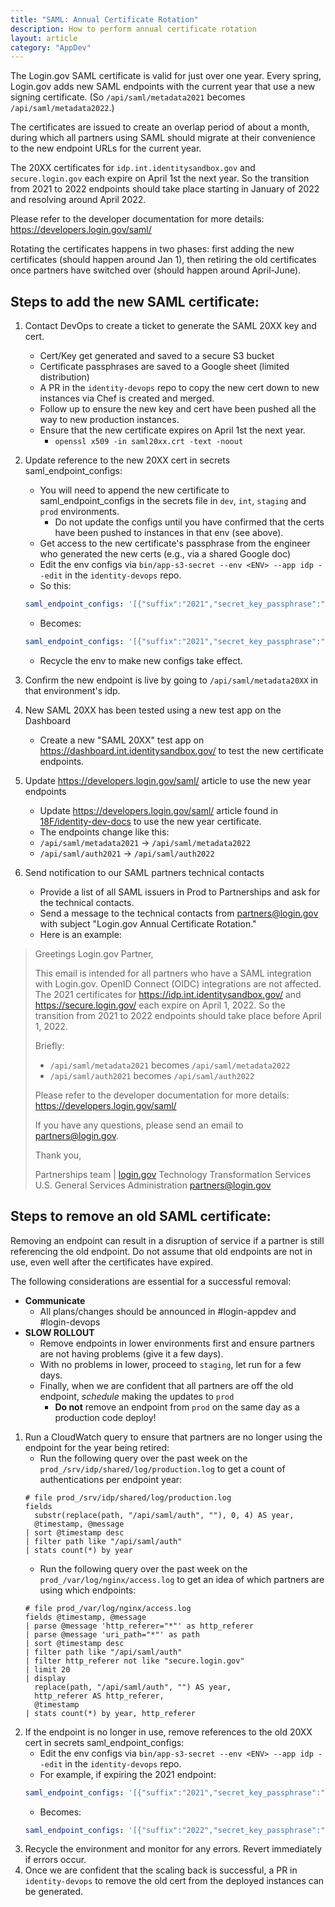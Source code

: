 ```yaml
---
title: "SAML: Annual Certificate Rotation"
description: How to perform annual certificate rotation
layout: article
category: "AppDev"
---
```


The Login.gov SAML certificate is valid for just over one year. Every spring, Login.gov adds new SAML endpoints with the current year that use a new signing certificate. (So  `/api/saml/metadata2021`  becomes  `/api/saml/metadata2022`.)

The certificates are issued to create an overlap period of about a month, during which all partners using SAML should migrate at their convenience to the new endpoint URLs for the current year.

The 20XX certificates for `idp.int.identitysandbox.gov` and `secure.login.gov` each expire on April 1st the next year. So the transition from 2021 to 2022 endpoints should take place starting in January of 2022 and resolving around April 2022.

Please refer to the developer documentation for more details: <https://developers.login.gov/saml/>

Rotating the certificates happens in two phases: first adding the new certificates (should happen around Jan 1), then retiring the old certificates once partners have switched over (should happen around April-June).

## Steps to add the new SAML certificate:
1. Contact DevOps to create a ticket to generate the SAML 20XX key and cert.
    - Cert/Key get generated and saved to a secure S3 bucket
    - Certificate passphrases are saved to a Google sheet (limited distribution)
    - A PR in the `identity-devops` repo to copy the new cert down to new instances via Chef is created and merged.
    - Follow up to ensure the new key and cert have been pushed all the way to new production instances.
    - Ensure that the new certificate expires on April 1st the next year.
        - `openssl x509 -in saml20xx.crt -text -noout`
2. Update reference to the new 20XX cert in secrets saml_endpoint_configs:
    - You will need to append the new certificate to saml_endpoint_configs in the secrets file in `dev`, `int`, `staging` and `prod` environments.
        - Do not update the configs until you have confirmed that the certs have been pushed to instances in that env (see above).
    - Get access to the new certificate's passphrase from the engineer who generated the new certs (e.g., via a shared Google doc)
    - Edit the env configs via `bin/app-s3-secret --env <ENV> --app idp --edit` in the `identity-devops` repo.
    - So this:
	 ```yaml
	 saml_endpoint_configs: '[{"suffix":"2021","secret_key_passphrase":"XXXXXXXXXXXX"}]'
	 ```
    - Becomes:
	 ```yaml
	 saml_endpoint_configs: '[{"suffix":"2021","secret_key_passphrase":"XXXXXXXXXXXX"},{"suffix":"2022","secret_key_passphrase":"XXXXXXXXXXXX"}]'
	 ```
    - Recycle the env to make new configs take effect.
3. Confirm the new endpoint is live by going to `/api/saml/metadata20XX` in that environment's idp.
4. New SAML 20XX has been tested using a new test app on the Dashboard
    - Create a new "SAML 20XX" test app on <https://dashboard.int.identitysandbox.gov/> to test the new certificate endpoints.

5. Update <https://developers.login.gov/saml/> article to use the new year endpoints
    - Update <https://developers.login.gov/saml/> article found in [18F/identity-dev-docs](https://github.com/18F/identity-dev-docs) to use the new year certificate.
    - The endpoints change like this:
    - `/api/saml/metadata2021` → `/api/saml/metadata2022`
    - `/api/saml/auth2021` → `/api/saml/auth2022`

6. Send notification to our SAML partners technical contacts
    - Provide a list of all SAML issuers in Prod to Partnerships and ask for the technical contacts.
    - Send a message to the technical contacts from <partners@login.gov> with subject "Login.gov Annual Certificate Rotation."
    - Here is an example:

<blockquote class="padding-left-5 border-left-05" markdown="1">
Greetings Login.gov Partner,

This email is intended for all partners who have a SAML integration with Login.gov. OpenID Connect (OIDC) integrations are not affected.
The 2021 certificates for <https://idp.int.identitysandbox.gov/> and <https://secure.login.gov/> each expire on April 1, 2022. So the transition from 2021 to 2022 endpoints should take place before April 1, 2022.

Briefly:
- `/api/saml/metadata2021` becomes `/api/saml/metadata2022`
- `/api/saml/auth2021` becomes `/api/saml/auth2022`

Please refer to the developer documentation for more details:
<https://developers.login.gov/saml/>

If you have any questions, please send an email to <partners@login.gov>.

Thank you,

Partnerships team | [login.gov](http://login.gov/)
Technology Transformation Services
U.S. General Services Administration
[partners@login.gov](mailto:partners@login.gov)
</blockquote>


## Steps to remove an old SAML certificate:

Removing an endpoint can result in a disruption of service if a partner is still referencing the old endpoint. Do not assume that old endpoints are not in use, even well after the certificates have expired.

The following considerations are essential for a successful removal:
- **Communicate**
    - All plans/changes should be announced in #login-appdev and #login-devops
- **SLOW ROLLOUT**
    - Remove endpoints in lower environments first and ensure partners are not having problems (give it a few days).
    - With no problems in lower, proceed to `staging`, let run for a few days.
    - Finally, when we are confident that all partners are off the old endpoint, *schedule* making the updates to `prod`
        - **Do not** remove an endpoint from `prod` on the same day as a production code deploy!

1. Run a CloudWatch query to ensure that partners are no longer using the endpoint for the year being retired:
    - Run the following query over the past week on the `prod_/srv/idp/shared/log/production.log` to get a count of authentications per endpoint year:
    ```
    # file prod_/srv/idp/shared/log/production.log
    fields
      substr(replace(path, "/api/saml/auth", ""), 0, 4) AS year,
      @timestamp, @message
    | sort @timestamp desc
    | filter path like "/api/saml/auth"
    | stats count(*) by year
    ```
    - Run the following query over the past week on the `prod_/var/log/nginx/access.log` to get an idea of which partners are using which endpoints:
    ```
    # file prod_/var/log/nginx/access.log
    fields @timestamp, @message
    | parse @message 'http_referer="*"' as http_referer
    | parse @message 'uri_path="*"' as path
    | sort @timestamp desc
    | filter path like "/api/saml/auth"
    | filter http_referer not like "secure.login.gov"
    | limit 20
    | display
      replace(path, "/api/saml/auth", "") AS year,
      http_referer AS http_referer,
      @timestamp
    | stats count(*) by year, http_referer
    ```
2. If the endpoint is no longer in use, remove references to the old 20XX cert in secrets saml_endpoint_configs:
    - Edit the env configs via `bin/app-s3-secret --env <ENV> --app idp --edit` in the `identity-devops` repo.
    - For example, if expiring the 2021 endpoint:
	 ```yaml
	 saml_endpoint_configs: '[{"suffix":"2021","secret_key_passphrase":"XXXXXXXXXXXX"},{"suffix":"2022","secret_key_passphrase":"XXXXXXXXXXXX"}]'
	 ```
    - Becomes:
	 ```yaml
	 saml_endpoint_configs: '[{"suffix":"2022","secret_key_passphrase":"XXXXXXXXXXXX"}]'
	 ```
3. Recycle the environment and monitor for any errors. Revert immediately if errors occur.
4. Once we are confident that the scaling back is successful, a PR in `identity-devops` to remove the old cert from the deployed instances can be generated.

